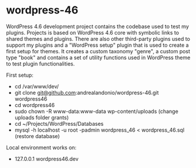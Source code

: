 # wordpress-46
WordPress 4.6 development project contains the codebase used to test my plugins. Projects is based on WordPress 4.6 core with symbolic links to shared themes and plugins. There are also other third-party plugins used to support my plugins and a "WordPress setup" plugin that is used to create a first setup for themes. It creates a custom taxonomy "genre", a custom post type "book" and contains a set of utility functions used in WordPress theme to test plugin functionalities.

First setup:
* cd /var/www/dev/
* git clone git@github.com:andrealandonio/wordpress-46.git wordpress46
* cd wordpress46
* sudo chown -R www-data:www-data wp-content/uploads (change uploads folder grants)
* cd ~/Projects/WordPress/Databases
* mysql -h localhost -u root -padmin wordpress_46 < wordpress_46.sql (restore database)

Local environment works on:
* 127.0.0.1   wordpress46.dev
